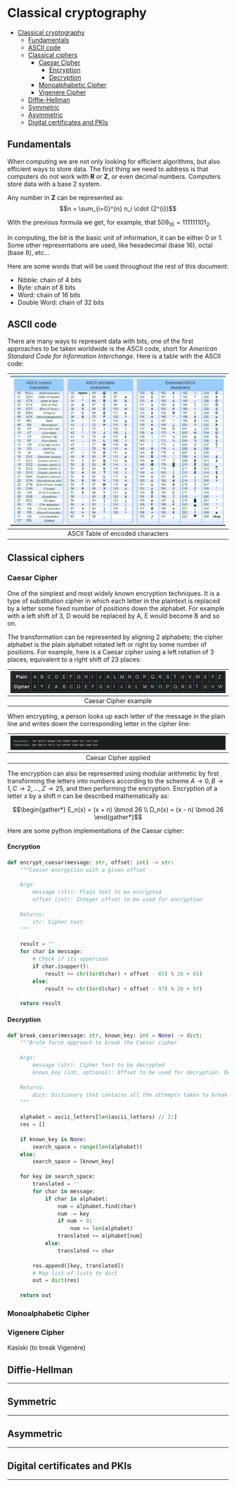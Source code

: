 # Classical cryptography

- [Classical cryptography](#classical-cryptography)
  - [Fundamentals](#fundamentals)
  - [ASCII code](#ascii-code)
  - [Classical ciphers](#classical-ciphers)
    - [Caesar Cipher](#caesar-cipher)
      - [Encryption](#encryption)
      - [Decryption](#decryption)
    - [Monoalphabetic Cipher](#monoalphabetic-cipher)
    - [Vigenere Cipher](#vigenere-cipher)
  - [Diffie-Hellman](#diffie-hellman)
  - [Symmetric](#symmetric)
  - [Asymmetric](#asymmetric)
  - [Digital certificates and PKIs](#digital-certificates-and-pkis)

## Fundamentals

When computing we are not only looking for efficient algorithms, but also efficient ways to store data. The first thing we need to address is that computers do not work with $\mathbf{R}$ or $\mathbf{Z}$, or even decimal numbers. Computers store data with a base 2 system.

Any number in $\mathbf{Z}$ can be represented as:
$$n = \sum_{i=0}^{n} n_i \cdot (2^{i})$$

With the previous formula we get, for example, that $509_{10} = 111111101_{2}$.

In computing, the bit is the basic unit of information, it can be either 0 or 1. Some other representations are used, like hexadecimal (base 16), octal (base 8), etc...

Here are some words that will be used throughout the rest of this document:

- Nibble: chain of 4 bits
- Byte: chain of 8 bits
- Word: chain of 16 bits
- Double Word: chain of 32 bits

## ASCII code

There are many ways to represent data with bits, one of the first approaches to be taken worldwide is the ASCII code, short for _American Standard Code for Information Interchange_. Here is a table with the ASCII code:

| ![ASCII Table of encoded characters](img/ascii-table.png) |
| :-------------------------------------------------------: |
|             ASCII Table of encoded characters             |

## Classical ciphers

### Caesar Cipher

One of the simplest and most widely known encryption techniques. It is a type of substitution cipher in which each letter in the plaintext is replaced by a letter some fixed number of positions down the alphabet. For example with a left shift of 3, D would be replaced by A, E would become B and so on.

The transformation can be represented by aligning 2 alphabets; the cipher alphabet is the plain alphabet rotated left or right by some number of positions. For example, here is a Caesar cipher using a left rotation of 3 places, equivalent to a right shift of 23 places:

| ![Caesar Cipher example](img/caesar-cipher-example.png) |
| :-----------------------------------------------: |
|               Caesar Cipher example               |

When encrypting, a person looks up each letter of the message in the plain line and writes down the corresponding letter in the cipher line:

| ![Caesar Cipher applied](img/caesar-cipher-applied.png) |
| :-----------------------------------------------: |
|               Caesar Cipher applied               |

The encryption can also be represented using modular arithmetic by first transforming the letters into numbers according to the scheme $A \rightarrow 0, B \rightarrow 1, C \rightarrow 2, \ldots, Z \rightarrow 25$, and then performing the encryption. Encryption of a letter $x$ by a shift $n$ can be described mathematically as:

$$\begin{gather*}
    E_n(x) = (x + n) \bmod 26 \\
    D_n(x) = (x - n) \bmod 26
\end{gather*}$$

Here are some python implementations of the Caesar cipher:

#### Encryption

```python
def encrypt_caesar(message: str, offset: int) -> str:
    """Caesar encryption with a given offset

    Args:
        message (str): Plain text to be encrypted
        offset (int): Integer offset to be used for encryption

    Returns:
        str: Cipher text
    """    

    result = ''
    for char in message:
        # Check if its uppercase
        if char.isupper():
            result += chr((ord(char) + offset - 65) % 26 + 65)
        else:
            result += chr((ord(char) + offset - 97) % 26 + 97)

    return result
```

#### Decryption

```python
def break_caesar(message: str, known_key: int = None) -> dict:
    """Brute force approach to break the Caesar cipher

    Args:
        message (str): Cipher text to be decrypted
        known_key (int, optional): Offset to be used for decryption. Defaults to None.

    Returns:
        dict: Dictionary that contains all the attempts taken to break the cipher
    """    

    alphabet = ascii_letters[len(ascii_letters) // 2:]
    res = []

    if known_key is None:
        search_space = range(len(alphabet))
    else:
        search_space = [known_key]
    
    for key in search_space:
        translated = ''
        for char in message:
            if char in alphabet:
                num = alphabet.find(char)
                num -= key
                if num < 0:
                    num += len(alphabet)
                translated += alphabet[num]
            else:
                translated += char
        
        res.append([key, translated])
        # Map list of lists to dict
        out = dict(res)

    return out
```

### Monoalphabetic Cipher

### Vigenere Cipher

Kasiski (to break Vigenère)

## Diffie-Hellman

---

## Symmetric

---

## Asymmetric

---

## Digital certificates and PKIs

---
